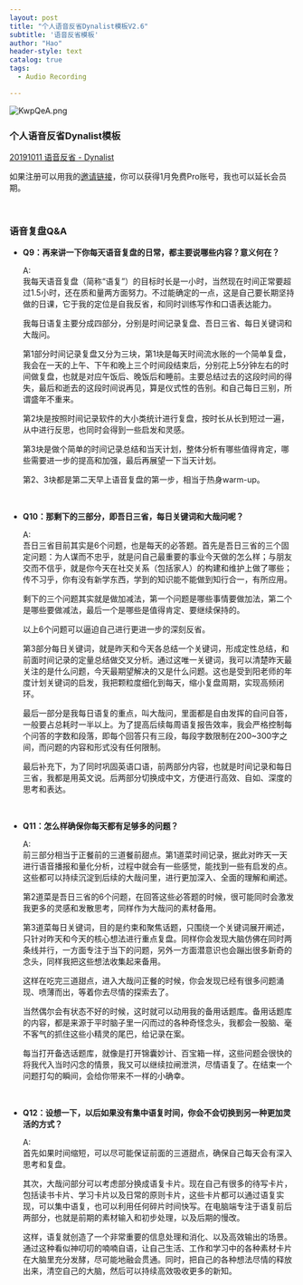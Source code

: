 ```yaml
---
layout: post
title: "个人语音反省Dynalist模板V2.6"
subtitle: '语音反省模板'
author: "Hao"
header-style: text
catalog: true
tags:
  - Audio Recording

---
```




![KwpQeA.png](https://s2.ax1x.com/2019/10/25/KwpQeA.png)



### 个人语音反省Dynalist模板

[20191011 语音反省 - Dynalist](https://dynalist.io/d/qT2S2-BfAxEV6sa2J5zKT0vs)

如果注册可以用我的[邀请链接](https://dynalist.io/invite/dfJtSg)，你可以获得1月免费Pro账号，我也可以延长会员期。

<br>

### 语音复盘Q&A

- **Q9：再来讲一下你每天语音复盘的日常，都主要说哪些内容？意义何在？**

  

  A: <br>
  我每天语音复盘（简称“语复”）的目标时长是一小时，当然现在时间正常要超过1.5小时，还在质和量两方面努力。不过能确定的一点，这是自己要长期坚持做的日课，它于我的定位是自我反省，和同时训练写作和口语表达能力。

  我每日语复主要分成四部分，分别是时间记录复盘、吾日三省、每日关键词和大哉问。

  第1部分时间记录复盘又分为三块，第1块是每天时间流水账的一个简单复盘，我会在一天的上午、下午和晚上三个时间段结束后，分别花上5分钟左右的时间做复盘，也就是对应午饭后、晚饭后和睡前。主要总结过去的这段时间的得失，最后和逝去的这段时间说再见，算是仪式性的告别。和自己每日三别，所谓盛年不重来。

  第2块是按照时间记录软件的大小类统计进行复盘，按时长从长到短过一遍，从中进行反思，也同时会得到一些启发和灵感。

  第3块是做个简单的时间记录总结和当天计划，整体分析有哪些值得肯定，哪些需要进一步的提高和加强，最后再展望一下当天计划。

  第2、3块都是第二天早上语音复盘的第一步，相当于热身warm-up。

  <br>

- **Q10：那剩下的三部分，即吾日三省，每日关键词和大哉问呢？**

  

  A:<br>
  吾日三省目前其实是6个问题，也是每天的必答题。首先是吾日三省的三个固定问题：为人谋而不忠乎，就是问自己最重要的事业今天做的怎么样；与朋友交而不信乎，就是你今天在社交关系（包括家人）的构建和维护上做了哪些；传不习乎，你有没有新学东西，学到的知识能不能做到知行合一，有所应用。

  剩下的三个问题其实就是做加减法，第一个问题是哪些事情要做加法，第二个是哪些要做减法，最后一个是哪些是值得肯定、要继续保持的。

  以上6个问题可以逼迫自己进行更进一步的深刻反省。

  第3部分每日关键词，就是昨天和今天各总结一个关键词，形成定性总结，和前面时间记录的定量总结做交叉分析。通过这唯一关键词，我可以清楚昨天最关注的是什么问题，今天最期望解决的又是什么问题。这也是受到阳老师的年度计划关键词的启发，我把颗粒度细化到每天，缩小复盘周期，实现高频闭环。

  最后一部分是我每日语复的重点，叫大哉问，里面都是自由发挥的自问自答，一般要占总耗时一半以上。为了提高后续每周语复报告效率，我会严格控制每个问答的字数和段落，即每个回答只有三段，每段字数限制在200~300字之间，而问题的内容和形式没有任何限制。

  最后补充下，为了同时巩固英语口语，前两部分内容，也就是时间记录和每日三省，我都是用英文说。后两部分切换成中文，方便进行高效、自如、深度的思考和表达。

  <br>

- **Q11：怎么样确保你每天都有足够多的问题？**

  

  A:<br>
  前三部分相当于正餐前的三道餐前甜点。第1道菜时间记录，据此对昨天一天进行语音播报和量化分析，过程中就会有一些感觉，能找到一些有启发的点。这些都可以持续沉淀到后续的大哉问里，进行更加深入、全面的理解和阐述。

  第2道菜是吾日三省的6个问题，在回答这些必答题的时候，很可能同时会激发我更多的灵感和发散思考，同样作为大哉问的素材备用。

  第3道菜每日关键词，目的是约束和聚焦话题，只围绕一个关键词展开阐述，只针对昨天和今天的核心想法进行重点复盘。同样你会发现大脑仿佛在同时两条线并行，一方面专注于当下的问题，另外一方面潜意识也会蹦出很多新奇的念头，同样我把这些想法收集起来备用。

  这样在吃完三道甜点，进入大哉问正餐的时候，你会发现已经有很多问题涌现、喷薄而出，等着你去尽情的探索去了。

  当然偶尔会有状态不好的时候，这时就可以动用我的备用话题库。备用话题库的内容，都是来源于平时脑子里一闪而过的各种奇怪念头，我都会一股脑、毫不客气的抓住这些小精灵的尾巴，给记录在案。

  每当打开备选话题库，就像是打开锦囊妙计、百宝箱一样，这些问题会很快的将我代入当时闪念的情景，我又可以继续拉闸泄洪，尽情语复了。在结束一个问题打勾的瞬间，会给你带来不一样的小确幸。

  <br>

- **Q12：设想一下，以后如果没有集中语复时间，你会不会切换到另一种更加灵活的方式？**

  

  A:<br>
  首先如果时间缩短，可以尽可能保证前面的三道甜点，确保自己每天会有深入思考和复盘。

  其次，大哉问部分可以考虑部分换成语复卡片。现在自己有很多的待写卡片，包括读书卡片、学习卡片以及日常的原则卡片，这些卡片都可以通过语复实现，可以集中语复，也可以利用任何碎片时间快写。在电脑端专注于语复前后两部分，也就是前期的素材输入和初步处理，以及后期的慢改。

  这样，语复就创造了一个非常重要的信息处理和消化、以及高效输出的场景。通过这种看似神叨叨的喃喃自语，让自己生活、工作和学习中的各种素材卡片在大脑里充分发酵，尽可能地融会贯通。同时，把自己的各种想法尽情的释放出来，清空自己的大脑，然后可以持续高效吸收更多的新知。

